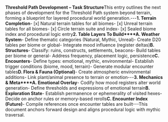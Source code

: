 **Threshold Path Development – Task Structure**This entry outlines the next phases of development for the Threshold Path system beyond terrain, forming a blueprint for layered procedural world generation.---**1. Terrain Completion**- [x] Natural terrain tables for all biomes- [x] Unreal terrain tables for all biomes- [x] Circle terrain suite and index- [x] Sealed biome index and procedural logic entry**2. Table Layers To Build****A. Weather System**- Define thematic categories (Natural, Mythic, Unreal)- Create D20 tables per biome or global- Integrate mood influence (register deltas)**B. Structures**- Classify: ruins, constructs, settlements, beacons- Build tables per biome or general- Address frequency, placement logic, persistence**C. Encounters**- Define types: emotional, mythic, environmental- Establish trigger conditions (biome, mood, terrain)- Generate modular encounter tables**D. Flora & Fauna (Optional)**- Create atmospheric environmental additions- Link plant/animal presence to terrain or emotion---**3. Mechanics & Meta****A. Emotional Overlay**- Codify how mood registers alter world generation- Define thresholds and expressions of emotional terrain**B. Exploration State**- Establish permanence or ephemerality of visited hexes- Decide on anchor rules or memory-based rerolls**C. Encounter Index (Future)**- Compile references once encounter tables are built---This document anchors forward design and aligns procedural logic with mythic traversal.